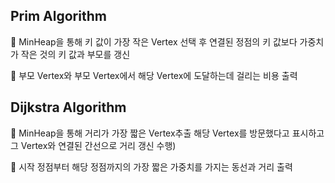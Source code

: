 <h2>Prim Algorithm</h2>
 MinHeap을 통해 키 값이 가장 작은 Vertex 선택 후 연결된 정점의 키 값보다 가중치 가 작은 것의 키 값과 부모를 갱신<p>
 부모 Vertex와 부모 Vertex에서 해당 Vertex에 도달하는데 걸리는 비용 출력 <p>

<h2>Dijkstra Algorithm</h2>
 MinHeap을 통해 거리가 가장 짧은 Vertex추출 해당 Vertex를 방문했다고 표시하고 그 Vertex와 연결된 간선으로 거리 갱신 수행)<p>
 시작 정점부터 해당 정점까지의 가장 짧은 가중치를 가지는 동선과 거리 출력
